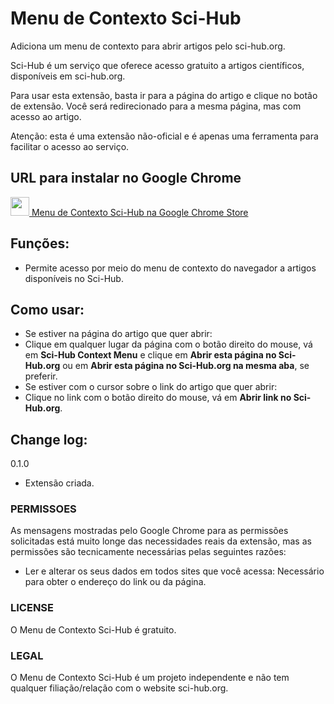 # Menu de Contexto Sci-Hub
Adiciona um menu de contexto para abrir artigos pelo sci-hub.org.

Sci-Hub é um serviço que oferece acesso gratuito a artigos científicos, disponíveis em sci-hub.org.

Para usar esta extensão, basta ir para a página do artigo e clique no botão de extensão. Você será redirecionado para a mesma página, mas com acesso ao artigo.

Atenção: esta é uma extensão não-oficial e é apenas uma ferramenta para facilitar o acesso ao serviço.

## URL para instalar no Google Chrome
[<img src="http://www.google.com/intl/pt-BR/chrome/assets/consumer/images/delorean/122010_webstore.jpg" height=30px />  Menu de Contexto Sci-Hub na Google Chrome Store](https://chrome.google.com/webstore/detail/menu-de-contexto-sci-hub/ikeafidemepjaelcjhfdjapoldagkedm)

## Funções:
- Permite acesso por meio do menu de contexto do navegador a artigos disponíveis no Sci-Hub.

## Como usar:
- Se estiver na página do artigo que quer abrir:
 - Clique em qualquer lugar da página com o botão direito do mouse, vá em **Sci-Hub Context Menu** e clique em **Abrir esta página no Sci-Hub.org** ou em **Abrir esta página no Sci-Hub.org na mesma aba**, se preferir.
- Se estiver com o cursor sobre o link do artigo que quer abrir:
 - Clique no link com o botão direito do mouse, vá em **Abrir link no Sci-Hub.org**.

## Change log:
0.1.0
- Extensão criada.

### PERMISSOES
As mensagens mostradas pelo Google Chrome para as permissões solicitadas está muito longe das necessidades reais da extensão, mas as permissões são tecnicamente necessárias pelas seguintes razões:

- Ler e alterar os seus dados em todos sites que você acessa: Necessário para obter o endereço do link ou da página.

### LICENSE
O Menu de Contexto Sci-Hub é gratuito.

### LEGAL
O Menu de Contexto Sci-Hub é um projeto independente e não tem qualquer filiação/relação com o website sci-hub.org.

